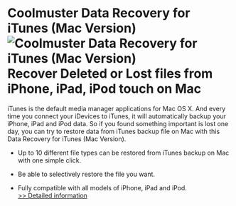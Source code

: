 # Coolmuster Data Recovery for iTunes (Mac Version)<br />![Coolmuster Data Recovery for iTunes (Mac Version)](https://mycommerce.akamaized.net/api/pimages/P300882039/BIG/300882039.PNG)<br />Recover Deleted or Lost files from iPhone, iPad, iPod touch on Mac

iTunes is the default media manager applications for Mac OS X. And every time you connect your iDevices to iTunes, it will automatically backup your iPhone, iPad and iPod data. So if you found something important is lost one day, you can try to restore data from iTunes backup file on Mac with this Data Recovery for iTunes (Mac Version).

* Up to 10 different file types can be restored from iTunes backup on Mac with one simple click.

* Be able to selectively restore the file you want.

* Fully compatible with all models of iPhone, iPad and iPod.<br />[>> Detailed information](https://secure.shareit.com/shareit/product.html?productid=300882039&affiliateid=200057808)